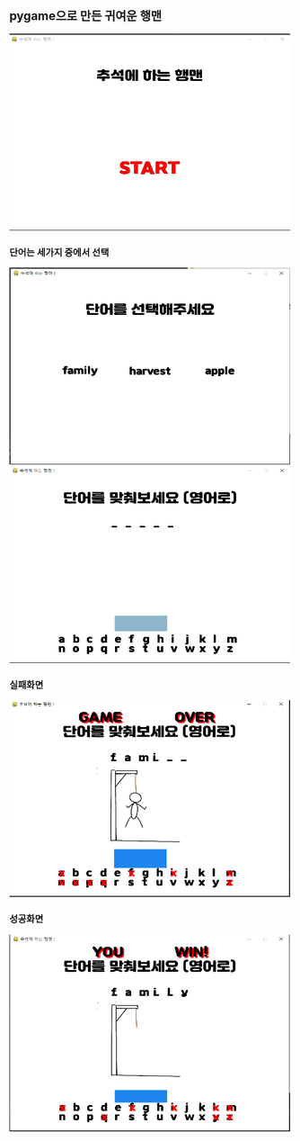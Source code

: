 ## pygame으로 만든 귀여운 행맨
<img src = "img.png" width="500" height="350">

### 단어는 세가지 중에서 선택
<img src = "img_1.png" width="500" height="350">
<img src = "img_2.png" width="500" height="350">

### 실패화면 
<img src = "img_3.png" width="500" height="350">

### 성공화면
<img src = "img_4.png" width="500" height="350">
